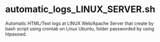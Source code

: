 # automatic_logs_LINUX_SERVER.sh
Automatic HTML/Text logs at LINUX Web/Apache Server that create by bash script using crontab on Linux Ubuntu, folder passworded by using htpasswd.
